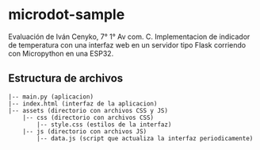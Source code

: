 # microdot-sample
Evaluación de Iván Cenyko, 7° 1° Av com. C. Implementacion de indicador de temperatura con una interfaz web en un servidor tipo Flask corriendo con Micropython en una ESP32.

## Estructura de archivos

```
|-- main.py (aplicacion)
|-- index.html (interfaz de la aplicacion)
|-- assets (directorio con archivos CSS y JS)
    |-- css (directorio con archivos CSS)
        |-- style.css (estilos de la interfaz)
    |-- js (directorio con archivos JS)
        |-- data.js (script que actualiza la interfaz periodicamente)
```
